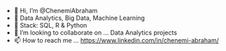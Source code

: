 - 👋 Hi, I’m @ChenemiAbraham
- 👀 Data Analytics, Big Data, Machine Learning 
- 🌱 Stack: SQL, R & Python
- 💞️ I’m looking to collaborate on ... Data Analytics projects
- 📫 How to reach me ... https://www.linkedin.com/in/chenemi-abraham/

<!---
ChenemiAbraham/ChenemiAbraham is a ✨ special ✨ repository because its `README.md` (this file) appears on your GitHub profile.
You can click the Preview link to take a look at your changes.
--->
